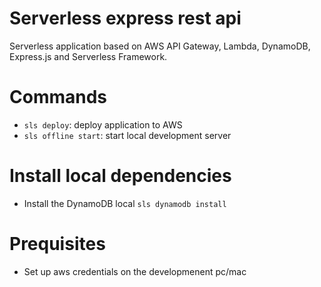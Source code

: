 # Serverless express rest api

Serverless application based on AWS API Gateway, Lambda, DynamoDB, Express.js and Serverless Framework.

# Commands

- ```sls deploy```: deploy application to AWS
- ```sls offline start```: start local development server

# Install local dependencies

- Install the DynamoDB local ```sls dynamodb install```

# Prequisites

- Set up aws credentials on the developmenent pc/mac
